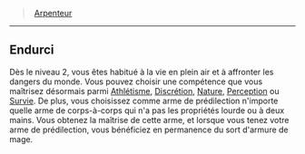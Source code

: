 ﻿---
!Generic
Id: wizard_surveyor_hd.md#endurci
ParentLink: wizard_surveyor_hd.md#arpenteur
Name: Endurci
ParentName: Arpenteur
NameLevel: 2
Attributes: {}
---
> [Arpenteur](hd_wizard_surveyor.md)

---

## Endurci

Dès le niveau 2, vous êtes habitué à la vie en plein air et à affronter les dangers du monde. Vous pouvez choisir une compétence que vous maîtrisez désormais parmi [Athlétisme](hd_abilities_strength_athletisme.md), [Discrétion](hd_abilities_dexterity_discretion.md), [Nature](hd_abilities_intelligence_nature.md), [Perception](hd_abilities_wisdom_perception.md) ou [Survie](hd_abilities_wisdom_survie.md). De plus, vous choisissez comme arme de prédilection n'importe quelle arme de corps-à-corps qui n'a pas les propriétés lourde ou à deux mains. Vous obtenez la maîtrise de cette arme, et lorsque vous tenez votre arme de prédilection, vous bénéficiez en permanence du sort d'armure de mage.


